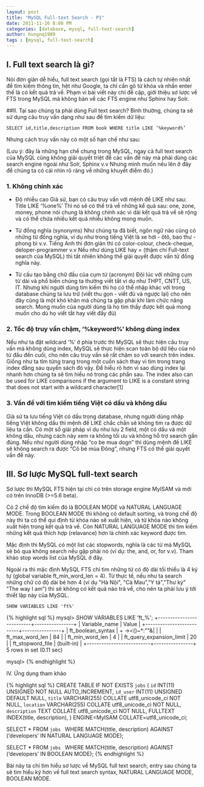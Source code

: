 ```yaml
---
layout: post
title: "MySQL Full-text Search - P1"
date: 2011-11-26 8:00 PM
categories: [database, mysql, full-text-search]
author: hungnq1989
tags : [mysql, full-text-search]
---
```


## I.  Full text search là gì?
Nói đơn giản dễ hiểu, full text search (gọi tắt là FTS) là cách tự nhiên nhất để tìm kiếm thông tin, hệt như Google, ta chỉ cần gõ từ khóa và nhấn enter thế là có kết quả trả về. Phạm vi bài viết này chỉ đề cập, giới thiệu sơ lược về FTS trong MySQL mà không bàn về các FTS engine như Sphinx hay Solr.
<!--more-->
##II.  Tại sao chúng ta phải dùng Full text search?
Bình thường, chúng ta sẽ sử dụng câu truy vấn dạng như sau để tìm kiếm dữ liệu:

```SELECT id,title,description FROM book WHERE title LIKE ‘%keyword%’```

Nhưng cách truy vấn này có một số hạn chế như sau:

(Lưu ý: đây là những hạn chế chung trong MySQL, ngay cả full text search của MySQL cũng không giải quyết triệt để các vấn đề này mà phải dùng các search engine ngoài như Solr, Sphinx v.v Nhưng mình muốn nêu lên ở đây để chúng ta có cái nhìn rõ ràng về những khuyết điểm đó.)


### 1.    Không chính xác
- Độ nhiễu cao 
Giả sử, bạn có câu truy vấn với mệnh đề LIKE như sau:
Title LIKE ‘%one%’
Thì nó sẽ có thể trả về những kể quả sau: one, zone, money, phone nói chung là không chính xác vì dải kết quả trả về sẽ rộng và có thể chứa nhiều kết quả nhiễu không mong muốn.

- Từ đồng nghĩa (synonyms)
Như chúng ta đã biết, ngôn ngữ nào cũng có những từ đồng nghĩa, ví dụ như trong tiếng Việt là xe hơi - ôtô, bao thư - phong bì v.v. Tiếng Anh thì đơn giản thì có color-colour, check-cheque, deloper-programmer v.v Nếu như dùng LIKE hay = (thậm chí Full-text search của MySQL) thì tất nhiên không thể giải quyết được vấn từ đồng nghĩa này.

- Từ cấu tạo bằng chữ đầu của cụm từ (acronym)
Đôi lúc với những cụm từ dài và phổ biến chúng ta thường viết tắt ví dụ như THPT, CNTT, US, IT. Nhưng khi người dùng tìm kiếm thì họ có thể nhập khác với trong database chúng ta lưu trữ (viết thu gọn - viết đủ và ngược lại) cho nên đây cũng là một khó khăn mà chúng ta gặp phải khi làm chức năng search. Mong muốn của người dùng là họ tìm thấy được kết quả mong muốn cho dù họ viết tắt hay viết đầy đủ) 

### 2.    Tốc độ truy vấn chậm, ‘%keyword%’ không dùng index
Nếu như ta đặt wildcard ‘%’ ở phía trước thì MySQL sẽ thực hiện câu truy vấn mà không dùng index, MySQL sẽ thực hiện scan toàn bộ dữ liệu của nó từ đầu đến cuối, cho nên câu truy vấn sẽ rất chậm so với search trên index. Giống như ta tìm từng trang trong một cuốn sách thay vì tìm trong trang index đằng sau quyển sách đó vậy. Để hiểu rõ hơn vì sao dùng index lại nhanh hơn chúng ta sẽ tìm hiểu nó trong các phần sau.
The index also can be used for LIKE comparisons if the argument to LIKE is a constant string that does not start with a wildcard character[1]

### 3.    Vấn đề với tìm kiếm tiếng Việt có dấu và không dấu
Giả sử ta lưu tiếng Việt có dấu trong database, nhưng người dùng nhập tiếng Việt không dấu thì mệnh đề LIKE chắc chắn sẽ không tìm ra được dữ liệu ta cần. Có một số giải pháp ví dụ như lưu 2 field, một có dấu và một không dấu, nhưng cách này xem ra không tối ưu và không hỗ trợ search gần đúng. Nếu như người dùng nhập “co be mua dogn” thì dùng mệnh đề LIKE sẽ không search ra được “Cô bé mùa Đông”, nhưng FTS có thể giải quyết vấn đề này.

## III. Sơ lược MySQL full-text search

Sơ lược thì MySQL FTS hiện tại chỉ có trên storage engine MyISAM và mới có trên InnoDB  (>=5.6 beta).

Có 2 chế độ tìm kiếm đó là BOOLEAN MODE và NATURAL LANGUAGE MODE. Trong BOOLEAN MODE thì không có default sorting, và trong chế độ này thì ta có thể qui định từ khóa nào sẽ xuất hiện, và từ khóa nào không xuất hiện trong kết quả trả về. Còn NATURAL LANGUAGE MODE thì tìm kiếm những kết quả thích hợp (relavance) hơn là chính xác keyword được tìm.

Mặc định thì MySQL có một list các stopwords, nghĩa là các từ mà MySQL sẽ bỏ qua không search nếu gặp phải nó (ví dụ: the, and, or, for v.v). Tham khảo stop words list của MySQL ở đây.

Ngoài ra thì mặc định MySQL FTS chỉ tìm những từ có độ dài tối thiểu là 4 ký tự (global variable ft_min_word_len = 4). Từ thực tế, nếu như ta search những chữ có độ dài bé hơn 4 (ví dụ "Hà Nội", "Cà Mau","Y tá","Thư ký" "The way I am") thì sẽ không có kết quả nào trả về, cho nên ta phải lưu ý tới thiết lập này của MySQL.

```SHOW VARIABLES LIKE 'ft%'```

{% highlight sql %}
mysql> SHOW VARIABLES LIKE 'ft_%';
+--------------------------+----------------+
| Variable_name            | Value          |
+--------------------------+----------------+
| ft_boolean_syntax        | + -><()~*:""&| |
| ft_max_word_len          | 84             |
| ft_min_word_len          | 4              |
| ft_query_expansion_limit | 20             |
| ft_stopword_file         | (built-in)     |
+--------------------------+----------------+
5 rows in set (0.11 sec)

mysql>
{% endhighlight %}  

IV. Ứng dụng tham khảo

{% highlight sql %}
CREATE TABLE IF NOT EXISTS `jobs` ( 
  `id` INT(11) UNSIGNED NOT NULL AUTO_INCREMENT, 
  `id_user` INT(11) UNSIGNED DEFAULT NULL, 
  `title` VARCHAR(255) COLLATE utf8_unicode_ci NOT NULL, 
  `location` VARCHAR(255) COLLATE utf8_unicode_ci NOT NULL, 
  `description` TEXT COLLATE utf8_unicode_ci NOT NULL, 
   FULLTEXT INDEX(title, description), 
) ENGINE=MyISAM COLLATE=utf8_unicode_ci;

SELECT * FROM `jobs ` 
WHERE MATCH(title, description) 
AGAINST (‘developers’ IN NATURAL LANGUAGE MODE); 


SELECT * FROM `jobs ` 
WHERE MATCH(title, description) 
AGAINST (‘developers’ IN BOOLEAN MODE);
{% endhighlight %}  

Bài này ta chỉ tìm hiểu sơ lược về MySQL full text search, entry sau chúng ta sẽ tìm hiểu kỹ hơn về full text search syntax, NATURAL LANGUAGE MODE, BOOLEAN MODE.
